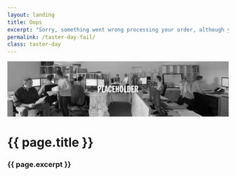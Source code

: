 ```yaml
---
layout: landing
title: Oops
excerpt: "Sorry, something went wrong processing your order, although you may have still been charged. Please contact us for more information."
permalink: /taster-day-fail/
class: taster-day
---
```


<img src="/images/feature/taster-day-hero.jpg" class="landing-hero" alt="Francis Terry" />

<div class="article">

<h1>{{ page.title }}</h1>
<h3>{{ page.excerpt }}</h3>
